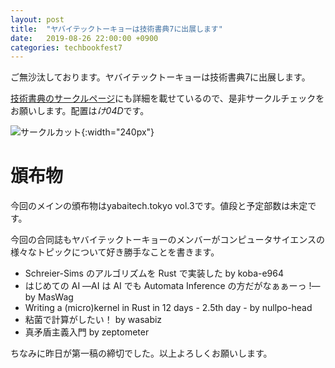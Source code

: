 ```yaml
---
layout: post
title:  "ヤバイテックトーキョーは技術書典7に出展します"
date:   2019-08-26 22:00:00 +0900
categories: techbookfest7
---
```


ご無沙汰しております。ヤバイテックトーキョーは技術書典7に出展します。

[技術書典のサークルページ](https://techbookfest.org/event/tbf07/circle/5071743462932480)にも詳細を載せているので、是非サークルチェックをお願いします。配置は*け04D*です。

![サークルカット]({{site.baseurl}}/images/techbookfest7_circlecut.png){:width="240px"}

# 頒布物
今回のメインの頒布物はyabaitech.tokyo vol.3です。値段と予定部数は未定です。

今回の合同誌もヤバイテックトーキョーのメンバーがコンピュータサイエンスの様々なトピックについて好き勝手なことを書きます。

* Schreier-Sims のアルゴリズムを Rust で実装した by koba-e964
* はじめての AI ―AI は AI でも Automata Inference の方だがなぁぁーっ !― by MasWag
* Writing a (micro)kernel in Rust in 12 days - 2.5th day - by nullpo-head
* 粘菌で計算がしたい！ by wasabiz
* 真矛盾主義入門 by zeptometer

ちなみに昨日が第一稿の締切でした。以上よろしくお願いします。
